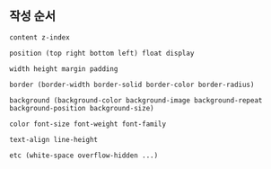 ## 작성 순서

```
content z-index
```

```
position (top right bottom left) float display
```

```
width height margin padding
```

```
border (border-width border-solid border-color border-radius)
```

```
background (background-color background-image background-repeat background-position background-size)
```

```
color font-size font-weight font-family
```

```
text-align line-height
```

```
etc (white-space overflow-hidden ...)
```
